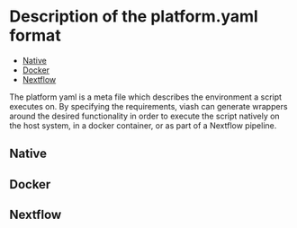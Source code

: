 Description of the platform.yaml format
================

  - [Native](#native)
  - [Docker](#docker)
  - [Nextflow](#nextflow)

The platform yaml is a meta file which describes the environment a
script executes on. By specifying the requirements, viash can generate
wrappers around the desired functionality in order to execute the script
natively on the host system, in a docker container, or as part of a
Nextflow pipeline.

## Native

## Docker

## Nextflow
